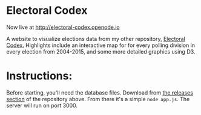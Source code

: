 # Electoral Codex

Now live at http://electoral-codex.openode.io

A website to visualize elections data from my other repository, [Electoral Codex.](https://github.com/ktrieu/electoral-codex)
Highlights include an interactive map for for every polling division in every election from 2004-2015, and some more detailed graphics using D3.

# Instructions:
Before starting, you'll need the database files. Download from [the releases section](https://github.com/ktrieu/electoral-codex/releases) of the repository above.
From there it's a simple `node app.js`. The server will run on port 3000.

